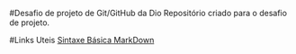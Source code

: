 #Desafio de projeto de Git/GitHub da Dio 
Repositório criado para o desafio de projeto.

#Links Uteis
[Sintaxe Básica MarkDown](https://www.markdownguide.org/basic-syntax/)
